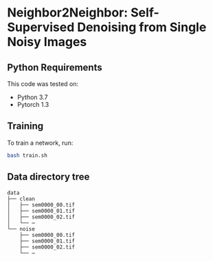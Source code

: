 # Neighbor2Neighbor: Self-Supervised Denoising from Single Noisy Images


## Python Requirements

This code was tested on:

- Python 3.7
- Pytorch 1.3

## Training

To train a network, run:

```bash
bash train.sh
```

## Data directory tree
```
data
├── clean
│   ├── sem0000_00.tif
│   ├── sem0000_01.tif
│   ├── sem0000_02.tif
│   └── ⋯
└── noise
    ├── sem0000_00.tif
    ├── sem0000_01.tif
    ├── sem0000_02.tif
    └── ⋯
```
